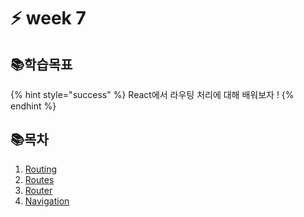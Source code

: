 # ⚡ week 7

## 📚학습목표

{% hint style="success" %}
React에서 라우팅 처리에 대해 배워보자 !
{% endhint %}

## 📚목차

1. [Routing](1.-routing.md)
2. [Routes](2.-routes.md)
3. [Router](3.-router.md)
4. [Navigation](4.-navigation.md)
